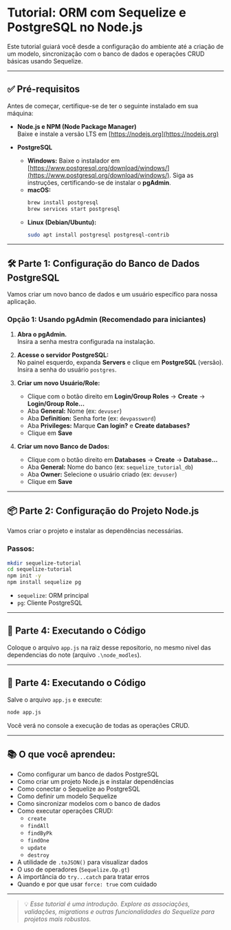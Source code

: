 # Tutorial: ORM com Sequelize e PostgreSQL no Node.js

Este tutorial guiará você desde a configuração do ambiente até a criação de um modelo, sincronização com o banco de dados e operações CRUD básicas usando Sequelize.

---

## ✅ Pré-requisitos

Antes de começar, certifique-se de ter o seguinte instalado em sua máquina:

- **Node.js e NPM (Node Package Manager)**  
  Baixe e instale a versão LTS em [https://nodejs.org](https://nodejs.org)

- **PostgreSQL**  
  - **Windows:** Baixe o instalador em [https://www.postgresql.org/download/windows/](https://www.postgresql.org/download/windows/). Siga as instruções, certificando-se de instalar o **pgAdmin**.
  - **macOS:**  
    ```bash
    brew install postgresql  
    brew services start postgresql
    ```
  - **Linux (Debian/Ubuntu):**  
    ```bash
    sudo apt install postgresql postgresql-contrib
    ```

---

## 🛠️ Parte 1: Configuração do Banco de Dados PostgreSQL

Vamos criar um novo banco de dados e um usuário específico para nossa aplicação.

### Opção 1: Usando pgAdmin (Recomendado para iniciantes)

1. **Abra o pgAdmin.**  
   Insira a senha mestra configurada na instalação.

2. **Acesse o servidor PostgreSQL:**  
   No painel esquerdo, expanda **Servers** e clique em **PostgreSQL** (versão). Insira a senha do usuário `postgres`.

3. **Criar um novo Usuário/Role:**
   - Clique com o botão direito em **Login/Group Roles** → **Create** → **Login/Group Role...**
   - Aba **General:** Nome (ex: `devuser`)
   - Aba **Definition:** Senha forte (ex: `devpassword`)
   - Aba **Privileges:** Marque **Can login?** e **Create databases?**
   - Clique em **Save**

4. **Criar um novo Banco de Dados:**
   - Clique com o botão direito em **Databases** → **Create** → **Database...**
   - Aba **General:** Nome do banco (ex: `sequelize_tutorial_db`)
   - Aba **Owner:** Selecione o usuário criado (ex: `devuser`)
   - Clique em **Save**

---

## 📦 Parte 2: Configuração do Projeto Node.js

Vamos criar o projeto e instalar as dependências necessárias.

### Passos:

```bash
mkdir sequelize-tutorial
cd sequelize-tutorial
npm init -y
npm install sequelize pg
```

- `sequelize`: ORM principal
- `pg`: Cliente PostgreSQL

---

## 🚀 Parte 4: Executando o Código

Coloque o arquivo `app.js` na raiz desse repositorio, no mesmo nivel das dependencias do note (arquivo `.\node_modles`).

---

## 🚀 Parte 4: Executando o Código

Salve o arquivo `app.js` e execute: 

```bash
node app.js
```

Você verá no console a execução de todas as operações CRUD.

---

## 📚 O que você aprendeu:

- Como configurar um banco de dados PostgreSQL
- Como criar um projeto Node.js e instalar dependências
- Como conectar o Sequelize ao PostgreSQL
- Como definir um modelo Sequelize
- Como sincronizar modelos com o banco de dados
- Como executar operações CRUD:
  - `create`
  - `findAll`
  - `findByPk`
  - `findOne`
  - `update`
  - `destroy`
- A utilidade de `.toJSON()` para visualizar dados
- O uso de operadores (`Sequelize.Op.gt`)
- A importância do `try...catch` para tratar erros
- Quando e por que usar `force: true` com cuidado

---

> 💡 *Esse tutorial é uma introdução. Explore as associações, validações, migrations e outras funcionalidades do Sequelize para projetos mais robustos.*
